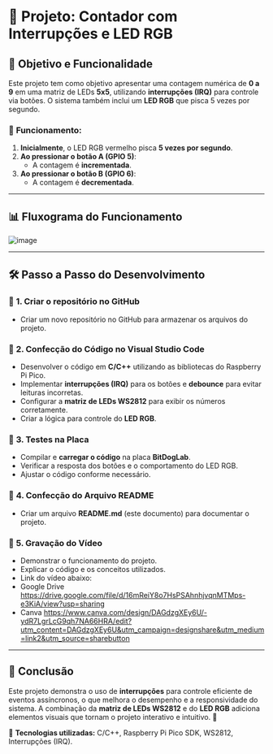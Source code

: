 # 📌 Projeto: Contador com Interrupções e LED RGB

## 🎯 **Objetivo e Funcionalidade**
Este projeto tem como objetivo apresentar uma contagem numérica de **0 a 9** em uma matriz de LEDs **5x5**, utilizando **interrupções (IRQ)** para controle via botões. O sistema também inclui um **LED RGB** que pisca 5 vezes por segundo.

### 🔹 **Funcionamento:**
1. **Inicialmente**, o LED RGB vermelho pisca **5 vezes por segundo**.
2. **Ao pressionar o botão A (GPIO 5)**:
   - A contagem é **incrementada**.
3. **Ao pressionar o botão B (GPIO 6)**:
   - A contagem é **decrementada**.

---
## 📊 **Fluxograma do Funcionamento**
![image](https://github.com/user-attachments/assets/908f0e3e-db72-44ba-a508-758d5a7dcfe1)


---
## 🛠️ **Passo a Passo do Desenvolvimento**
### 📌 **1. Criar o repositório no GitHub**
- Criar um novo repositório no GitHub para armazenar os arquivos do projeto.

### 📝 **2. Confecção do Código no Visual Studio Code**
- Desenvolver o código em **C/C++** utilizando as bibliotecas do Raspberry Pi Pico.
- Implementar **interrupções (IRQ)** para os botões e **debounce** para evitar leituras incorretas.
- Configurar a **matriz de LEDs WS2812** para exibir os números corretamente.
- Criar a lógica para controle do **LED RGB**.

### 🔬 **3. Testes na Placa**
- Compilar e **carregar o código** na placa **BitDogLab**.
- Verificar a resposta dos botões e o comportamento do LED RGB.
- Ajustar o código conforme necessário.

### 📄 **4. Confecção do Arquivo README**
- Criar um arquivo **README.md** (este documento) para documentar o projeto.

### 🎥 **5. Gravação do Vídeo**
- Demonstrar o funcionamento do projeto.
- Explicar o código e os conceitos utilizados.
- Link do vídeo abaixo:
- Google Drive https://drive.google.com/file/d/16mReiY8o7HsPSAhnhjvqnMTMps-e3KiA/view?usp=sharing
- Canva https://www.canva.com/design/DAGdzgXEy6U/-ydR7LgrLcG9qh7NA66HRA/edit?utm_content=DAGdzgXEy6U&utm_campaign=designshare&utm_medium=link2&utm_source=sharebutton

---
## 🎯 **Conclusão**
Este projeto demonstra o uso de **interrupções** para controle eficiente de eventos assíncronos, o que melhora o desempenho e a responsividade do sistema. A combinação da **matriz de LEDs WS2812** e do **LED RGB** adiciona elementos visuais que tornam o projeto interativo e intuitivo. 🚀

📌 **Tecnologias utilizadas:** C/C++, Raspberry Pi Pico SDK, WS2812, Interrupções (IRQ).


